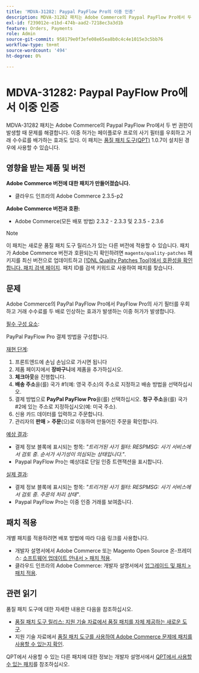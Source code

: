 ```yaml
---
title: 'MDVA-31282: Paypal PayFlow Pro의 이중 인증'
description: MDVA-31282 패치는 Adobe Commerce의 Paypal PayFlow Pro에서 두 번 권한이 발생할 때 문제를 해결합니다. 이중 허가는 페이플로우 프로의 사기 필터를 우회하고 거래 수수료를 배가하는 효과도 있다. 이 패치는 [Quality Patches Tool (QPT)](/help/announcements/adobe-commerce-announcements/magento-quality-patches-released-new-tool-to-self-serve-quality-patches.md) 1.0.7이 설치된 경우 사용할 수 있습니다.
exl-id: f239012e-e1bd-474b-aad2-7218ec3a3d1b
feature: Orders, Payments
role: Admin
source-git-commit: 958179e0f3efe08e65ea8b0c4c4e1015e3c5bb76
workflow-type: tm+mt
source-wordcount: '494'
ht-degree: 0%

---
```


# MDVA-31282: Paypal PayFlow Pro에서 이중 인증

MDVA-31282 패치는 Adobe Commerce의 Paypal PayFlow Pro에서 두 번 권한이 발생할 때 문제를 해결합니다. 이중 허가는 페이플로우 프로의 사기 필터를 우회하고 거래 수수료를 배가하는 효과도 있다. 이 패치는 [품질 패치 도구(QPT)](/help/announcements/adobe-commerce-announcements/magento-quality-patches-released-new-tool-to-self-serve-quality-patches.md) 1.0.7이 설치된 경우에 사용할 수 있습니다.

## 영향을 받는 제품 및 버전

**Adobe Commerce 버전에 대한 패치가 만들어졌습니다.**

* 클라우드 인프라의 Adobe Commerce 2.3.5-p2

**Adobe Commerce 버전과 호환:**

* Adobe Commerce(모든 배포 방법) 2.3.2 - 2.3.3 및 2.3.5 - 2.3.6

>[!NOTE]
>
>이 패치는 새로운 품질 패치 도구 릴리스가 있는 다른 버전에 적용할 수 있습니다. 패치가 Adobe Commerce 버전과 호환되는지 확인하려면 `magento/quality-patches` 패키지를 최신 버전으로 업데이트하고 [[!DNL Quality Patches Tool]에서 호환성을 확인합니다. 패치 검색 페이지](https://devdocs.magento.com/quality-patches/tool.html#patch-grid). 패치 ID를 검색 키워드로 사용하여 패치를 찾습니다.

## 문제

Adobe Commerce의 PayPal PayFlow Pro에서 PayFlow Pro의 사기 필터를 우회하고 거래 수수료를 두 배로 인상하는 효과가 발생하는 이중 허가가 발생합니다.

<u>필수 구성 요소</u>:

PayPal PayFlow Pro 결제 방법을 구성합니다.

<u>재현 단계</u>:

1. 프론트엔드에 손님 손님으로 가시면 됩니다
1. 제품 페이지에서 **장바구니**&#x200B;에 제품을 추가하십시오.
1. **체크아웃**&#x200B;을 진행합니다.
1. **배송 주소**&#x200B;을(를) 국가 \#1(예: 영국 주소)의 주소로 지정하고 배송 방법을 선택하십시오.
1. 결제 방법으로 **PayPal PayFlow Pro**&#x200B;을(를) 선택하십시오. **청구 주소**&#x200B;을(를) 국가 \#2에 있는 주소로 지정하십시오(예: 미국 주소).
1. 신용 카드 데이터를 입력하고 주문합니다.
1. 관리자의 **판매** > **주문**(으)로 이동하여 만들어진 주문을 확인합니다.

<u>예상 결과</u>:

* 결제 정보 블록에 표시되는 항목: *&quot;트리거된 사기 필터: RESPMSG: 사기 서비스에서 검토 중*. *순서가 사기성이 의심되는 상태입니다.&quot;*.
* Paypal PayFlow Pro는 예상대로 단일 인증 트랜잭션을 표시합니다.

<u>실제 결과</u>:

* 결제 정보 블록에 표시되는 항목: *&quot;트리거된 사기 필터: RESPMSG: 사기 서비스에서 검토 중*. *주문의 처리 상태&quot;*.
* Paypal PayFlow Pro는 이중 인증 거래를 보여줍니다.

## 패치 적용

개별 패치를 적용하려면 배포 방법에 따라 다음 링크를 사용합니다.

* 개발자 설명서에서 Adobe Commerce 또는 Magento Open Source 온-프레미스: [소프트웨어 업데이트 안내서 > 패치 적용](https://devdocs.magento.com/guides/v2.4/comp-mgr/patching/mqp.html).
* 클라우드 인프라의 Adobe Commerce: 개발자 설명서에서 [업그레이드 및 패치 > 패치 적용](https://devdocs.magento.com/cloud/project/project-patch.html).

## 관련 읽기

품질 패치 도구에 대한 자세한 내용은 다음을 참조하십시오.

* [품질 패치 도구 릴리스: 지원 기술 자료에서 품질 패치를 자체 제공하는 새로운 도구](/help/announcements/adobe-commerce-announcements/magento-quality-patches-released-new-tool-to-self-serve-quality-patches.md).
* 지원 기술 자료에서 [품질 패치 도구를 사용하여 Adobe Commerce 문제에 패치를 사용할 수 있는지 확인](/help/support-tools/patches-available-in-qpt-tool/check-patch-for-magento-issue-with-magento-quality-patches.md).

QPT에서 사용할 수 있는 다른 패치에 대한 정보는 개발자 설명서에서 [QPT에서 사용할 수 있는 패치](https://devdocs.magento.com/quality-patches/tool.html#patch-grid)를 참조하십시오.
